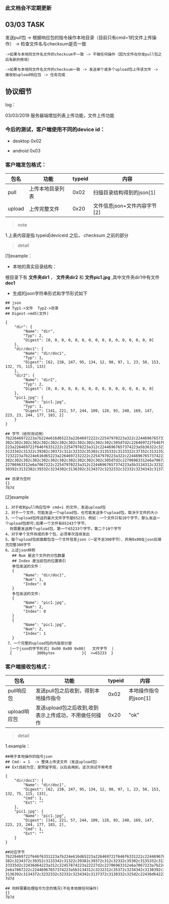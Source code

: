 ### 此文档会不定期更新

## 03/03 TASK
发送pull包 -> 根据响应包的指令操作本地目录（目前只有cmd=1的文件上传操作） -> 检查文件名与checksum是否一致

    ->如果与本地同文件名文件的checksum不一致 -> 不做任何操作（因为文件在你发pull包之后有新的修改）

    ->如果与本地同文件名文件的checksum一致 -> 发送单个或多个upload包上传该文件 -> 接收到upload响应包 -> 任务完成


## 协议细节 

log：


03/03/2019 服务器端增加列表上传功能，文件上传功能



### 今后的测试，客户端使用不同的device id：


- desktop 0x02


- android 0x03



### 客户端发包格式：

| 包名           | 功能            | typeid           | 内容                    |
| ------------- | -------------  | ---------------- | ----------------------- |
| pull          | 上传本地目录列表  |  0x02            | 扫描目录结构得到的json[1]  |
| upload        | 上传完整文件     |  0x20            | 文件信息json+文件内容字节[2]|


> note

1.上表内容是指 typeid|deviceid 之后， checksum 之前的部分

> detail

[1]example：

- 本地的真实目录结构：

根目录下有 **文件夹dir1** ， **文件夹dir2** 和 **文件pic1.jpg** ,其中文件夹dir1中有文件 **doc1**

- 生成的json字符串形式和字节形式如下

```
## json 
## Typ1->文件  Typ2->目录
## Digest->md5(文件)

{
	"dir": {
		"Name": "dir",
		"Typ": 2,
		"Digest": [0, 0, 0, 0, 0, 0, 0, 0, 0, 0, 0, 0, 0, 0, 0, 0]
	},
	"dir/doc1": {
		"Name": "dir/doc1",
		"Typ": 1,
		"Digest": [62, 238, 247, 95, 134, 12, 98, 97, 1, 23, 50, 153, 132, 75, 115, 133]
	},
	"dir2": {
		"Name": "dir2",
		"Typ": 2,
		"Digest": [0, 0, 0, 0, 0, 0, 0, 0, 0, 0, 0, 0, 0, 0, 0, 0]
	},
	"pic1.jpg": {
		"Name": "pic1.jpg",
		"Typ": 1,
		"Digest": [141, 221, 57, 244, 109, 128, 93, 240, 169, 147, 223, 23, 244, 177, 183, 2]
	}
}

## 字节（给你测试用）
7b22646972223a7b224e616d65223a22646972222c22547970223a322c22446967657374223a5b302c302c302c
302c302c302c302c302c302c302c302c302c302c302c302c305d7d2c226469722f646f6331223a7b224e616d65
223a226469722f646f6331222c22547970223a312c22446967657374223a5b36322c3233382c3234372c39352c
3133342c31322c39382c39372c312c32332c35302c3135332c3133322c37352c3131352c3133335d7d2c226469
7232223a7b224e616d65223a2264697232222c22547970223a322c22446967657374223a5b302c302c302c302c
302c302c302c302c302c302c302c302c302c302c302c305d7d2c22706963312e6a7067223a7b224e616d65223a
22706963312e6a7067222c22547970223a312c22446967657374223a5b3134312c3232312c35372c3234342c31
30392c3132382c39332c3234302c3136392c3134372c3232332c32332c3234342c3137372c3138332c325d7d7d

## 目录为空时
{}
7b7d

```

[2]example

```
1、对于收到pull响应包中 cmd=1 的文件，发送upload包
2、对于一个文件，可能发送一个upload包，也可能发送多个upload包，取决于文件的大小
3、一个upload包传送的最大文件字节是65233，例如：一个文件只有10个字节，那么发送一个upload包即可;如果一个文件有65243个字节，
  则需要发送两个upload包，第一个65233个字节，第二个10个字节
4、对于单个文件拆成的多个包，必须单次连续发出
5、每个upload包前面都包含一个文件信息json（一定不足300字节），并用0x00在json后填充完整300字节
6、上述json样例
   ## Num 是这个文件的分包数量
   ## Index 是当前包的位置索引
   单包发送的文件：
   {
	    "Name": "dir/doc1",
	    "Num": 1,           
	    "Index": 0
   }
   多包发送的文件:
   {
	    "Name": "pic1.jpg",
	    "Num": 2,       
	    "Index": 0
   }
   {
	    "Name": "pic1.jpg",
	    "Num": 2,
	    "Index": 1
   }
 7、一个完整的upload包的内容部分是
  |一个json的字节形式| 0x00 0x00 0x00|   文件字节  |
  {           300bytes            }{  <=65233  }
```






### 客户端接收包格式：

| 包名           | 功能                                         | typeid           | 内容                    |
| ------------- | --------------------------------------------| ---------------- | ----------------------- |
| pull响应包     | 发送pull包之后收到，得到本地操作指令               |  0x02            | 本地操作指令的json[1]      |
| upload响应包   | 发送upload包之后收到,收到表示上传成功，不用做任何操作 |  0x20           |  "ok"                    |

> detail

1.example：

```
##用于本地操作的指令json
## Cmd: = 1  -> 整体上传该文件（发送upload包）
## Ext目前为空，是预留字段，以后会用到，这次测试不用考虑

{
	"dir/doc1": {
		"Name": "dir/doc1",
		"Digest": [62, 238, 247, 95, 134, 12, 98, 97, 1, 23, 50, 153, 132, 75, 115, 133],
		"Cmd": 1,
		"Ext": ""
	},
	"pic1.jpg": {
		"Name": "pic1.jpg",
		"Digest": [141, 221, 57, 244, 109, 128, 93, 240, 169, 147, 223, 23, 244, 177, 183, 2],
		"Cmd": 1,
		"Ext": ""
	}
}

##对应字节
7b226469722f646f6331223a7b224e616d65223a226469722f646f6331222c22446967657374223a5b36322c3233
382c3234372c39352c3133342c31322c39382c39372c312c32332c35302c3135332c3133322c37352c3131352c31
33335d2c22436d64223a312c22457874223a22227d2c22706963312e6a7067223a7b224e616d65223a2270696331
2e6a7067222c22446967657374223a5b3134312c3232312c35372c3234342c3130392c3132382c39332c3234302c
3136392c3134372c3232332c32332c3234342c3137372c3138332c325d2c22436d64223a312c22457874223a2222
7d7d

## 同样需要处理指令为空的情况(不在本地做任何操作)
{}
7b7d
```


